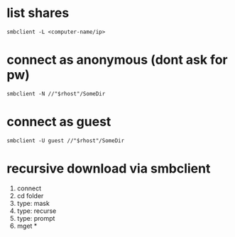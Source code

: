 # list shares

```
smbclient -L <computer-name/ip>
```

# connect as anonymous (dont ask for pw)

```
smbclient -N //"$rhost"/SomeDir
```

# connect as guest

```
smbclient -U guest //"$rhost"/SomeDir
```

# recursive download via smbclient

1. connect
2. cd folder
3. type: mask
4. type: recurse
5. type: prompt
6. mget *

